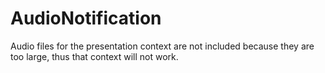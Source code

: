 # AudioNotification
Audio files for the presentation context are not included because they are too large, thus that context will not work.
